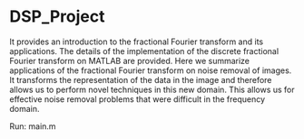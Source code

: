 # DSP_Project
It provides an introduction to the 
fractional Fourier transform and its applications. The 
details of the implementation of the discrete fractional 
Fourier transform on MATLAB are provided. Here we summarize applications of the fractional Fourier 
transform on noise removal of images. It transforms the 
representation of the data in the image and therefore allows 
us to perform novel techniques in this new domain. This 
allows us for effective noise removal problems that were 
difficult in the frequency domain.

Run: main.m
